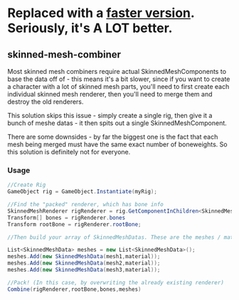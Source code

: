# Replaced with a [faster version](https://github.com/joshcamas/fast-skinned-mesh-combiner). Seriously, it's A LOT better.

## skinned-mesh-combiner

Most skinned mesh combiners require actual SkinnedMeshComponents to base the data off of - this means it's a bit slower, since if you want to create a character with a lot of skinned mesh parts, you'll need to first create each individual skinned mesh renderer, then you'll need to merge them and destroy the old renderers. 

This solution skips this issue - simply create a single rig, then give it a bunch of meshe datas - it then spits out a single SkinnedMeshComponent.

There are some downsides - by far the biggest one is the fact that each mesh being merged must have the same exact number of boneweights. So this solution is definitely not for everyone.

### Usage

```c#
//Create Rig
GameObject rig = GameObject.Instantiate(myRig);

//Find the "packed" renderer, which has bone info
SkinnedMeshRenderer rigRenderer = rig.GetComponentInChildren<SkinnedMeshRenderer>();
Transform[] bones = rigRenderer.bones
Transform rootBone = rigRenderer.rootBone;

//Then build your array of SkinnedMeshDatas. These are the meshes / materials that you want to merge:

List<SkinnedMeshData> meshes = new List<SkinnedMeshData>();
meshes.Add(new SkinnedMeshData(mesh1,material));
meshes.Add(new SkinnedMeshData(mesh2,material));
meshes.Add(new SkinnedMeshData(mesh3,material));

//Pack! (In this case, by overwriting the already existing renderer)
Combine(rigRenderer,rootBone,bones,meshes)

```

